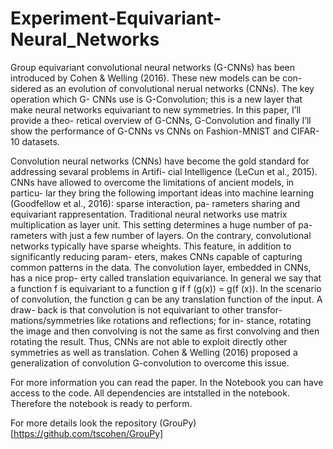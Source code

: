 # Experiment-Equivariant-Neural_Networks


Group equivariant convolutional neural networks
(G-CNNs) has been introduced by Cohen &
Welling (2016). These new models can be con-
sidered as an evolution of convolutional nerual
networks (CNNs). The key operation which G-
CNNs use is G-Convolution; this is a new layer
that make neural networks equivariant to new
symmetries. In this paper, I’ll provide a theo-
retical overview of G-CNNs, G-Convolution and
finally I’ll show the performance of G-CNNs
vs CNNs on Fashion-MNIST and CIFAR-10
datasets.


Convolution neural networks (CNNs) have become the
gold standard for addressing sevaral problems in Artifi-
cial Intelligence (LeCun et al., 2015). CNNs have allowed
to overcome the limitations of ancient models, in particu-
lar they bring the following important ideas into machine
learning (Goodfellow et al., 2016): sparse interaction, pa-
rameters sharing and equivariant rappresentation.
Traditional neural networks use matrix multiplication as
layer unit. This setting determines a huge number of pa-
rameters with just a few number of layers. On the contrary,
convolutional networks typically have sparse wheights.
This feature, in addition to significantly reducing param-
eters, makes CNNs capable of capturing common patterns
in the data.
The convolution layer, embedded in CNNs, has a nice prop-
erty called translation equivariance. In general we say that
a function f is equivariant to a function g if f (g(x)) =
g(f (x)). In the scenario of convolution, the function g
can be any translation function of the input. A draw-
back is that convolution is not equivariant to other transfor-
mations/symmetries like rotations and reflections; for in-
stance, rotating the image and then convolving is not the same as first convolving and then rotating the result. Thus,
CNNs are not able to exploit directly other symmetries as
well as translation. Cohen & Welling (2016) proposed a
generalization of convolution G-convolution to overcome
this issue.


For more information you can read the paper. 
In the Notebook you can have access to the code. All dependencies are intstalled in the notebook. Therefore the notebook is ready to perform.

For more details look the repository (GrouPy)[https://github.com/tscohen/GrouPy]

